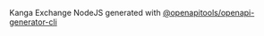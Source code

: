 Kanga Exchange NodeJS generated with
[@openapitools/openapi-generator-cli](https://www.npmjs.com/package/@openapitools/openapi-generator-cli)
